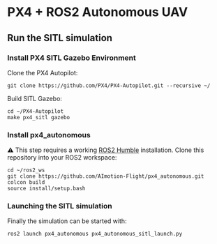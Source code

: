 # PX4 + ROS2 Autonomous UAV
## Run the SITL simulation
### Install PX4 SITL Gazebo Environment
Clone the PX4 Autopilot:
```
git clone https://github.com/PX4/PX4-Autopilot.git --recursive ~/
```
Build SITL Gazebo:
```
cd ~/PX4-Autopilot
make px4_sitl gazebo
```
### Install px4_autonomous
:warning: This step requires a working [ROS2 Humble](https://docs.ros.org/en/humble/Installation/Ubuntu-Install-Debians.html) installation.
Clone this repository into your ROS2 workspace:
```
cd ~/ros2_ws
git clone https://github.com/AImotion-Flight/px4_autonomous.git
colcon build
source install/setup.bash
```
### Launching the SITL simulation
Finally the simulation can be started with:
```
ros2 launch px4_autonomous px4_autonomous_sitl_launch.py
```
